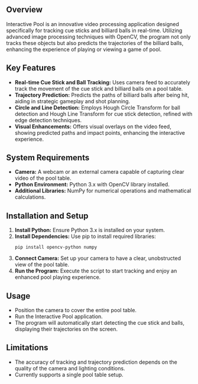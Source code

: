 ## Overview
Interactive Pool is an innovative video processing application designed specifically for tracking cue sticks and billiard balls in real-time. Utilizing advanced image processing techniques with OpenCV, the program not only tracks these objects but also predicts the trajectories of the billiard balls, enhancing the experience of playing or viewing a game of pool.

## Key Features
- **Real-time Cue Stick and Ball Tracking:** Uses camera feed to accurately track the movement of the cue stick and billiard balls on a pool table.
- **Trajectory Prediction:** Predicts the paths of billiard balls after being hit, aiding in strategic gameplay and shot planning.
- **Circle and Line Detection:** Employs Hough Circle Transform for ball detection and Hough Line Transform for cue stick detection, refined with edge detection techniques.
- **Visual Enhancements:** Offers visual overlays on the video feed, showing predicted paths and impact points, enhancing the interactive experience.

## System Requirements
- **Camera:** A webcam or an external camera capable of capturing clear video of the pool table.
- **Python Environment:** Python 3.x with OpenCV library installed.
- **Additional Libraries:** NumPy for numerical operations and mathematical calculations.

## Installation and Setup
1. **Install Python:** Ensure Python 3.x is installed on your system.
2. **Install Dependencies:** Use pip to install required libraries:
   ```
   pip install opencv-python numpy
   ```
3. **Connect Camera:** Set up your camera to have a clear, unobstructed view of the pool table.
4. **Run the Program:** Execute the script to start tracking and enjoy an enhanced pool playing experience.

## Usage
- Position the camera to cover the entire pool table.
- Run the Interactive Pool application.
- The program will automatically start detecting the cue stick and balls, displaying their trajectories on the screen.

## Limitations
- The accuracy of tracking and trajectory prediction depends on the quality of the camera and lighting conditions.
- Currently supports a single pool table setup.